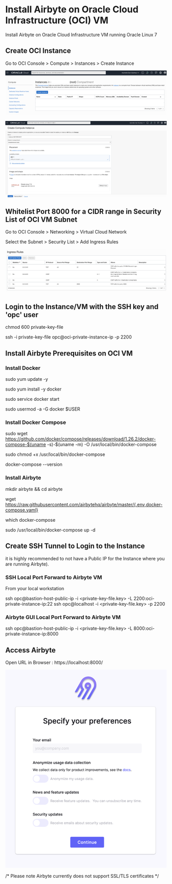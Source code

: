 # Install Airbyte on Oracle Cloud Infrastructure (OCI) VM

Install Airbyte on Oracle Cloud Infrastructure VM running Oracle Linux 7

## Create OCI Instance 
Go to OCI Console > Compute > Instances > Create Instance

![](../.gitbook/assets/OCIScreen1.png)

![](../.gitbook/assets/OCIScreen2.png)


## Whitelist Port 8000 for a CIDR range in Security List of OCI VM Subnet
Go to OCI Console > Networking > Virtual Cloud Network

Select the Subnet > Security List > Add Ingress Rules

![](../.gitbook/assets/OCIScreen3.png)


## Login to the Instance/VM with the SSH key and 'opc' user
chmod 600 private-key-file

ssh -i private-key-file opc@oci-private-instance-ip -p 2200

## Install Airbyte Prerequisites on OCI VM

### Install Docker

sudo yum update -y

sudo yum install -y docker

sudo service docker start

sudo usermod -a -G docker $USER


### Install Docker Compose

sudo wget https://github.com/docker/compose/releases/download/1.26.2/docker-compose-$(uname -s)-$(uname -m) -O /usr/local/bin/docker-compose

sudo chmod +x /usr/local/bin/docker-compose

docker-compose --version


### Install Airbyte

mkdir airbyte && cd airbyte

wget https://raw.githubusercontent.com/airbytehq/airbyte/master/{.env,docker-compose.yaml}

which docker-compose 

sudo /usr/local/bin/docker-compose up -d



## Create SSH Tunnel to Login to the Instance

it is highly recommended to not have a Public IP for the Instance where you are running Airbyte). 

### SSH Local Port Forward to Airbyte VM

From your local workstation

ssh opc@bastion-host-public-ip -i <private-key-file.key> -L 2200:oci-private-instance-ip:22
ssh opc@localhost -i <private-key-file.key> -p 2200

### Airbyte GUI Local Port Forward to Airbyte VM

ssh opc@bastion-host-public-ip -i <private-key-file.key> -L 8000:oci-private-instance-ip:8000

## Access Airbyte

Open URL in Browser :  https://localhost:8000/

![](../.gitbook/assets/OCIScreen4.png)

/* Please note Airbyte currently does not support SSL/TLS certificates */
